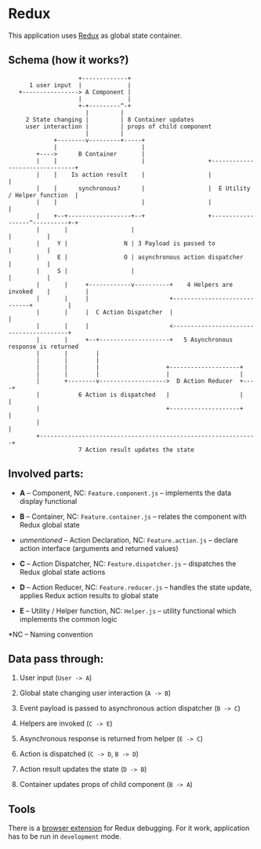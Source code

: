 # Redux

This application uses [Redux](https://redux.js.org/) as global state container.

## Schema (how it works?)

                        +-------------+
          1 user input  |             |
       +----------------> A Component |
                        |             |
                        +-+---------^-+
                          |         |
         2 State changing |         | 8 Container updates
         user interaction |         | props of child component
                          |         |
                 +--------v---------+-----+
                 |                        |
            +---->      B Container       |
            |    |                        |                  +-------------------------------+
            |    |    Is action result    |                  |                               |
            |    |      synchronous?      |                  |  E Utility / Helper function  |
            |    |                        |                  |                               |
            |    +--+------------------+--+                  +------------------^----------+-+
            |       |                  |                                        |          |
            |     Y |                N | 3 Payload is passed to                 |          |
            |     E |                O | asynchronous action dispatcher         |          |
            |     S |                  |                                        |          |
            |       |     +------------v----------+    4 Helpers are invoked    |          |
            |       |     |                       +-----------------------------+          |
            |       |     |  C Action Dispatcher  |                                        |
            |       |     |                       <----------------------------------------+
            |       |     +--+--------------------+   5 Asynchronous response is returned
            |       |        |
            |       |        |
            |       |        |                   +--------------------+
            |       |        |                   |                    |
            |       +--------v------------------->  D Action Reducer  +----+
            |           6 Action is dispatched   |                    |    |
            |                                    +--------------------+    |
            |                                                              |
            +--------------------------------------------------------------+
                        7 Action result updates the state

## Involved parts:

-   **A** – Component, NC: `Feature.component.js` – implements the data display functional

-   **B** – Container, NC: `Feature.container.js` – relates the component with Redux global state

-   _unmentioned_ – Action Declaration, NC: `Feature.action.js` – declare action interface (arguments and returned values)

-   **C** – Action Dispatcher, NC: `Feature.dispatcher.js` – dispatches the Redux global state actions

-   **D** – Action Reducer, NC: `Feature.reducer.js` – handles the state update, applies Redux action results to global state

-   **E** – Utility / Helper function, NC: `Helper.js` – utility functional which implements the common logic

\*NC – Naming convention

## Data pass through:

1.  User input (`User -> A`)

2.  Global state changing user interaction (`A -> B`)

3.  Event payload is passed to asynchronous action dispatcher (`B -> C`)

4.  Helpers are invoked (`C -> E`)

5.  Asynchronous response is returned from helper (`E -> C`)

6.  Action is dispatched (`C -> D`, `B -> D`)

7.  Action result updates the state (`D -> B`)

8.  Container updates props of child component (`B -> A`)

## Tools

There is a [browser extension](https://github.com/reduxjs/redux-devtools) for Redux debugging. For it work, application has to be run in `development` mode.
